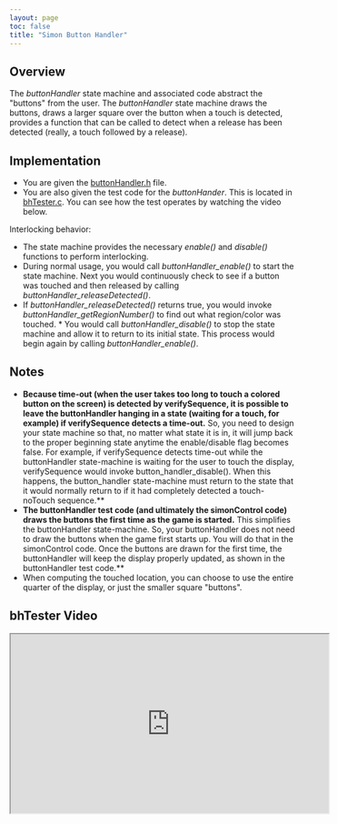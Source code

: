 ```yaml
---
layout: page
toc: false
title: "Simon Button Handler"
---
```


## Overview

The *buttonHandler* state machine and associated code abstract the "buttons" from the user. The *buttonHandler* state machine draws the buttons, draws a larger square over the button when a touch is detected, provides a function that can be called to detect when a release has been detected (really, a touch followed by a release).

## Implementation

  * You are given the [buttonHandler.h]({{site.github.fileurl}}/archive/lab_simon/buttonHandler.h) file.
  * You are also given the test code for the *buttonHander*.  This is located in [bhTester.c]({{site.github.fileurl}}/archive/lab_simon/bhTester.c).  You can see how the test operates by watching the video below.

Interlocking behavior:
  * The state machine provides the necessary *enable()* and *disable()* functions to perform interlocking. 
  * During normal usage, you would call *buttonHandler_enable()* to start the state machine. Next you would continuously check to see if a button was touched and then released by calling *buttonHandler_releaseDetected()*. 
  * If *buttonHandler_releaseDetected()* returns true, you would invoke *buttonHandler_getRegionNumber()* to find out what region/color was touched. * You would call *buttonHandler_disable()* to stop the state machine and allow it to return to its initial state. This process would begin again by calling *buttonHandler_enable()*.

## Notes
* **Because time-out (when the user takes too long to touch a colored button on the screen) is detected by verifySequence, it is possible to leave the buttonHandler hanging in a state (waiting for a touch, for example) if verifySequence detects a time-out.** So, you need to design your state machine so that, no matter what state it is in, it will jump back to the proper beginning state anytime the enable/disable flag becomes false. For example, if verifySequence detects time-out while the buttonHandler state-machine is waiting for the user to touch the display, verifySequence would invoke button_handler_disable(). When this happens, the button_handler state-machine must return to the state that it would normally return to if it had completely detected a touch-noTouch sequence.**
* **The buttonHandler test code (and ultimately the simonControl code) draws the buttons the first time as the game is started.** This simplifies the buttonHandler state-machine. So, your buttonHandler does not need to draw the buttons when the game first starts up. You will do that in the simonControl code. Once the buttons are drawn for the first time, the buttonHandler will keep the display properly updated, as shown in the buttonHandler test code.**
* When computing the touched location, you can choose to use the entire quarter of the display, or just the smaller square "buttons".

## bhTester Video 

<iframe width="560" height="315" allow="fullscreen" src="https://www.youtube.com/embed/PVAOhThg8Bk"> </iframe>


